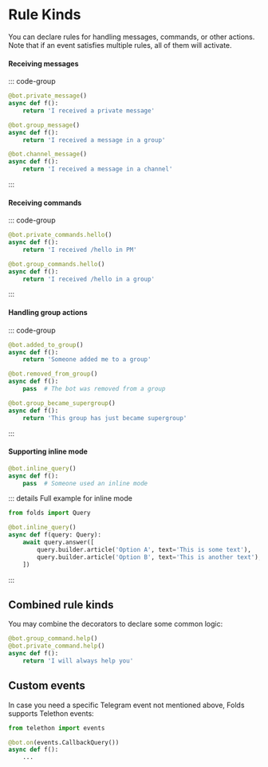 # Rule Kinds

You can declare rules for handling messages, commands, or other actions.
Note that if an event satisfies multiple rules, all of them will activate.

<!--
Because Folds’ philosophy is to keep the code pure, the decorators do not take any parameters. 
If you need to filter events, simply use `if` or `match` within the functions
-->

#### Receiving messages

::: code-group
```python [Private Message]
@bot.private_message()
async def f():
    return 'I received a private message'
```
```python [Group Message]
@bot.group_message()
async def f():
    return 'I received a message in a group'
```
```python [Channel Message]
@bot.channel_message()
async def f():
    return 'I received a message in a channel'
```
:::

#### Receiving commands

::: code-group
```python [Command in PM]
@bot.private_commands.hello()
async def f():
    return 'I received /hello in PM'
```
```python [Command in Group]
@bot.group_commands.hello()
async def f():
    return 'I received /hello in a group'
```
:::

#### Handling group actions

::: code-group
```python [Added to Group]
@bot.added_to_group()
async def f():
    return 'Someone added me to a group'
```
```python [Removed from Group]
@bot.removed_from_group()
async def f():
    pass  # The bot was removed from a group
```
```python [Group Became Supergroup]
@bot.group_became_supergroup()
async def f():
    return 'This group has just became supergroup'
```
:::

<!-- 
(See the Papercraft Book on [group bots]&#40;../../book/chats/groups&#41; and [supergroups.]&#40;../../book/chats/supergroups&#41;) 
-->

#### Supporting inline mode

```python
@bot.inline_query()
async def f():
    pass  # Someone used an inline mode
```

::: details Full example for inline mode
```python
from folds import Query

@bot.inline_query()
async def f(query: Query):
    await query.answer([
        query.builder.article('Option A', text='This is some text'),
        query.builder.article('Option B', text='This is another text'),
    ])
```
:::

## Combined rule kinds

You may combine the decorators to declare some common logic:

```python
@bot.group_command.help()
@bot.private_command.help()
async def f():
    return 'I will always help you'
```

## Custom events

In case you need a specific Telegram event not mentioned above, 
Folds supports Telethon events:

```python
from telethon import events

@bot.on(events.CallbackQuery())
async def f():
    ...
```
